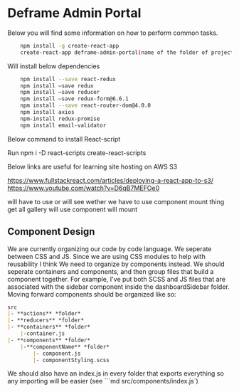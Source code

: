 # Deframe Admin Portal

Below you will find some information on how to perform common tasks.

```sh
    npm install -g create-react-app
    create-react-app deframe-admin-portal(name of the folder of project)
```



Will install below dependencies

```sh
    npm install --save react-redux
    npm install —save redux
    npm install —save reducer
    npm install —save redux-form@6.6.1
    npm install --save react-router-dom@4.0.0
    npm install axios
    npm-install redux-promise
    npm install email-validator
```

Below command to install React-script

Run npm i -D react-scripts create-react-scripts

Below links are useful for learning site hosting on AWS S3

https://www.fullstackreact.com/articles/deploying-a-react-app-to-s3/
https://www.youtube.com/watch?v=D6qB7MEFOe0

will have to use or will see wether we have to use component mount thing
get all gallery will use component will mount

## Component Design

We are currently organizing our code by code language. We seperate between CSS and JS. Since we are using CSS modules to help with reusability I think We need to organize by components instead. We should seperate containers and components, and then group files that build a component together. For example, I've put both SCSS and JS files that are associated with the sidebar component inside the dashboardSidebar folder. Moving forward components should be organized like so:

```md
src
|- **actions** *folder*
|- **reducers** *folder*
|- **containers** *folder*
    |-container.js
|- **components** *folder*
    |-**componentName** *folder*
        |- component.js
        |- componentStyling.scss

```

We should also have an index.js in every folder that exports everything so any importing will be easier (see ```md src/components/index.js`)